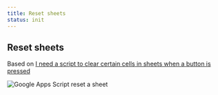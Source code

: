 ```yaml
---
title: Reset sheets
status: init
---
```


## Reset sheets

Based on [I need a script to clear certain cells in sheets when a button is pressed](https://support.google.com/docs/thread/5809954?msgid=5809954)

![Google Apps Script reset a sheet](https://raw.githubusercontent.com/contributorpw/google-apps-script-snippets/master/snippets/spreadsheet_reset-sheets/screenrecord.gif)
